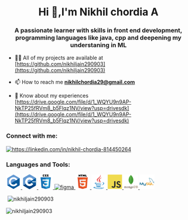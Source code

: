 <h1 align="center">Hi 👋,I'm Nikhil chordia A</h1>
<h3 align="center">A passionate learner with skills in front end development, programming languages like java, cpp and deepening my understaning in ML</h3>

- 👨‍💻 All of my projects are available at [https://github.com/nikhiljain290903](https://github.com/nikhiljain290903)

- 📫 How to reach me **nikhilchordia29@gmail.com**

- 📄 Know about my experiences [https://drive.google.com/file/d/1_WQYU9n9AP-NkTP25fRVm8_b5Flqz1NV/view?usp=drivesdk](https://drive.google.com/file/d/1_WQYU9n9AP-NkTP25fRVm8_b5Flqz1NV/view?usp=drivesdk)

<h3 align="left">Connect with me:</h3>
<p align="left">
<a href="https://linkedin.com/in/https://linkedin.com/in/nikhil-chordia-814450264" target="blank"><img align="center" src="https://raw.githubusercontent.com/rahuldkjain/github-profile-readme-generator/master/src/images/icons/Social/linked-in-alt.svg" alt="https://linkedin.com/in/nikhil-chordia-814450264" height="30" width="40" /></a>
</p>

<h3 align="left">Languages and Tools:</h3>
<p align="left"> <a href="https://www.cprogramming.com/" target="_blank" rel="noreferrer"> <img src="https://raw.githubusercontent.com/devicons/devicon/master/icons/c/c-original.svg" alt="c" width="40" height="40"/> </a> <a href="https://www.w3schools.com/cpp/" target="_blank" rel="noreferrer"> <img src="https://raw.githubusercontent.com/devicons/devicon/master/icons/cplusplus/cplusplus-original.svg" alt="cplusplus" width="40" height="40"/> </a> <a href="https://www.w3schools.com/css/" target="_blank" rel="noreferrer"> <img src="https://raw.githubusercontent.com/devicons/devicon/master/icons/css3/css3-original-wordmark.svg" alt="css3" width="40" height="40"/> </a> <a href="https://www.figma.com/" target="_blank" rel="noreferrer"> <img src="https://www.vectorlogo.zone/logos/figma/figma-icon.svg" alt="figma" width="40" height="40"/> </a> <a href="https://www.w3.org/html/" target="_blank" rel="noreferrer"> <img src="https://raw.githubusercontent.com/devicons/devicon/master/icons/html5/html5-original-wordmark.svg" alt="html5" width="40" height="40"/> </a> <a href="https://www.java.com" target="_blank" rel="noreferrer"> <img src="https://raw.githubusercontent.com/devicons/devicon/master/icons/java/java-original.svg" alt="java" width="40" height="40"/> </a> <a href="https://developer.mozilla.org/en-US/docs/Web/JavaScript" target="_blank" rel="noreferrer"> <img src="https://raw.githubusercontent.com/devicons/devicon/master/icons/javascript/javascript-original.svg" alt="javascript" width="40" height="40"/> </a> <a href="https://www.mongodb.com/" target="_blank" rel="noreferrer"> <img src="https://raw.githubusercontent.com/devicons/devicon/master/icons/mongodb/mongodb-original-wordmark.svg" alt="mongodb" width="40" height="40"/> </a> <a href="https://www.mysql.com/" target="_blank" rel="noreferrer"> <img src="https://raw.githubusercontent.com/devicons/devicon/master/icons/mysql/mysql-original-wordmark.svg" alt="mysql" width="40" height="40"/> </a> </p>

<p>&nbsp;<img align="center" src="https://github-readme-stats.vercel.app/api?username=nikhiljain290903&show_icons=true&locale=en" alt="nikhiljain290903" /></p>

<p><img align="center" src="https://github-readme-streak-stats.herokuapp.com/?user=nikhiljain290903&" alt="nikhiljain290903" /></p>
